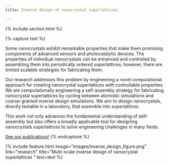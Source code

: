 ```yaml
---
title: Inverse design of nanocrystal superlattices

---
```


{% include section.html %}
<!--  -->
{% capture text %}

<!-- Add text -->
Some nanocrystals exhibit remarkable properties that make them promising components of advanced sensors and photocatalytic devices. The properties of individual nanocrystals can be enhanced and controlled by assembling them into periodically ordered superlattices; however, there are limited scalable strategies for fabricating them. 
 
Our research addresses this problem by engineering a novel computational approach for creating nanocrystal superlattices with controllable properties. We are computationally engineering a self-assembly strategy for fabricating nanocrystal superlattices by cycling between atomistic simulations and coarse-grained inverse design simulations. We aim to design nanocrystals, directly testable in a laboratory, that assemble into superlattices. 


This work not only advances the fundamental understanding of self-assembly but also offers a broadly applicable tool for designing nanocrystals superlattices to solve engineering challenges in many fields. 

[See our publications!](../../publications/?search=inverse+design)
{% endcapture %}

{%
  include feature.html
  image="images/inverse_design_figure.png"
  link="research"
  title="Multi-scale inverse design of nanocrystal superlattices "
  text=text
%}
<!--  -->

